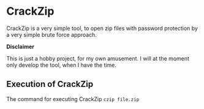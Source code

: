 CrackZip
========
CrackZip is a very simple tool, to open zip files with password protection by
a very simple brute force approach.

__Disclaimer__

This is just a hobby project, for my own amusement.
I will at the moment only develop the tool, when I have the time.


Execution of CrackZip
--------------------
The command for executing CrackZip
`czip file.zip`
